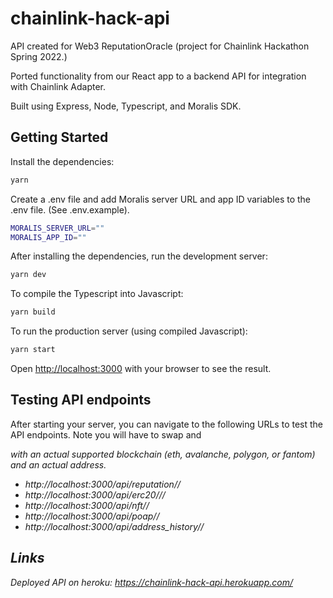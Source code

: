 # chainlink-hack-api

API created for Web3 ReputationOracle (project for Chainlink Hackathon Spring 2022.)

Ported functionality from our React app to a backend API for integration with Chainlink Adapter.

Built using Express, Node, Typescript, and Moralis SDK.

## Getting Started
Install the dependencies:

```bash
yarn
```

Create a .env file and add Moralis server URL and app ID variables to the .env file. (See .env.example).

```bash
MORALIS_SERVER_URL=""
MORALIS_APP_ID=""
```

After installing the dependencies, run the development server:
```bash
yarn dev
```

To compile the Typescript into Javascript:

```bash
yarn build
```

To run the production server (using compiled Javascript):
```bash
yarn start
```

Open [http://localhost:3000](http://localhost:3000) with your browser to see the result.

## Testing API endpoints

After starting your server, you can navigate to the following URLs to test the API endpoints. Note you will have to swap <chain> and <address> with an actual supported blockchain (eth, avalanche, polygon, or fantom) and an actual address.

* http://localhost:3000/api/reputation/<chain>/<address>
* http://localhost:3000/api/erc20//<chain>/<address>
* http://localhost:3000/api/nft/<chain>/<address>
* http://localhost:3000/api/poap/<chain>/<address>
* http://localhost:3000/api/address_history/<chain>/<address>

## Links

Deployed API on heroku: https://chainlink-hack-api.herokuapp.com/

